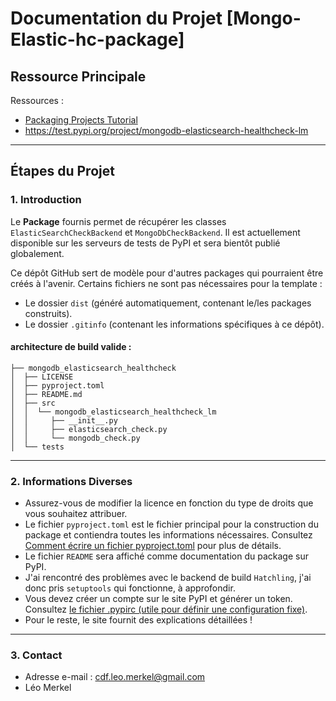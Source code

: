 # Documentation du Projet [Mongo-Elastic-hc-package]

## Ressource Principale

Ressources :
- [Packaging Projects Tutorial](https://packaging.python.org/en/latest/tutorials/packaging-projects/)
- https://test.pypi.org/project/mongodb-elasticsearch-healthcheck-lm

---

## Étapes du Projet

### 1. Introduction

Le **Package** fournis permet de récupérer les classes `ElasticSearchCheckBackend` et `MongoDbCheckBackend`. Il est actuellement disponible sur les serveurs de tests de PyPI et sera bientôt publié globalement.

Ce dépôt GitHub sert de modèle pour d'autres packages qui pourraient être créés à l'avenir. Certains fichiers ne sont pas nécessaires pour la template :
- Le dossier `dist` (généré automatiquement, contenant le/les packages construits).
- Le dossier `.gitinfo` (contenant les informations spécifiques à ce dépôt).

#### architecture de build valide :
```
├── mongodb_elasticsearch_healthcheck
│  ├── LICENSE
│  ├── pyproject.toml
│  ├── README.md
│  ├── src
│  │  └── mongodb_elasticsearch_healthcheck_lm
│  │     ├── __init__.py
│  │     ├── elasticsearch_check.py
│  │     └── mongodb_check.py
│  └── tests
```
---
### 2. Informations Diverses 

- Assurez-vous de modifier la licence en fonction du type de droits que vous souhaitez attribuer.
- Le fichier `pyproject.toml` est le fichier principal pour la construction du package et contiendra toutes les informations nécessaires. Consultez [Comment écrire un fichier pyproject.toml](https://packaging.python.org/en/latest/guides/writing-pyproject-toml/#writing-pyproject-toml) pour plus de détails.
- Le fichier `README` sera affiché comme documentation du package sur PyPI.
- J'ai rencontré des problèmes avec le backend de build `Hatchling`, j'ai donc pris `setuptools` qui fonctionne, à approfondir.
- Vous devez créer un compte sur le site PyPI et générer un token. Consultez [le fichier .pypirc (utile pour définir une configuration fixe)](https://packaging.python.org/en/latest/specifications/pypirc/).
- Pour le reste, le site fournit des explications détaillées !

---

### 3. Contact 

- Adresse e-mail : cdf.leo.merkel@gmail.com
- Léo Merkel
